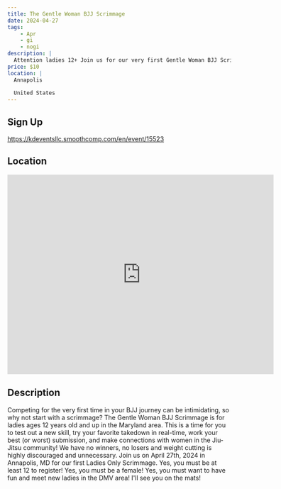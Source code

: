 ```yaml
---
title: The Gentle Woman BJJ Scrimmage
date: 2024-04-27
tags:
    - Apr
    - gi 
    - nogi 
description: |
  Attention ladies 12+ Join us for our very first Gentle Woman BJJ Scrimmage, hosted by KD Events
price: $10
location: |
  Annapolis
  
  United States
---
```

## Sign Up
https://kdeventsllc.smoothcomp.com/en/event/15523

## Location
<iframe src="https://www.google.com/maps/embed?pb=!1m18!1m12!1m3!1d12345.6789!2d-76.5263040!3d38.9750510!2m3!1f0!2f0!3f0!3m2!1i1024!2i768!4f13.1!3m3!1m2!1s0x0%3A0x0!2z38.9750510!5e0!3m2!1sen!2sus!4v1234567890" width="600" height="450" style="border:0;" allowfullscreen="" loading="lazy"></iframe>

## Description
Competing for the very first time in your BJJ journey can be intimidating, so why not start with a scrimmage? The Gentle Woman BJJ Scrimmage is for ladies ages 12 years old and up in the Maryland area. This is a time for you to test out a new skill, try your favorite takedown in real-time, work your best (or worst) submission, and make connections with women in the Jiu-Jitsu community! We have no winners, no losers and weight cutting is highly discouraged and unnecessary. Join us on April 27th, 2024 in Annapolis, MD for our first Ladies Only Scrimmage. Yes, you must be at least 12 to register! Yes, you must be a female! Yes, you must want to have fun and meet new ladies in the DMV area! I'll see you on the mats!